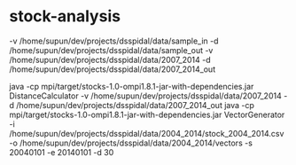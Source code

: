 # stock-analysis
-v /home/supun/dev/projects/dsspidal/data/sample_in -d /home/supun/dev/projects/dsspidal/data/sample_out
-v /home/supun/dev/projects/dsspidal/data/2007_2014 -d /home/supun/dev/projects/dsspidal/data/2007_2014_out


java -cp mpi/target/stocks-1.0-ompi1.8.1-jar-with-dependencies.jar DistanceCalculator -v /home/supun/dev/projects/dsspidal/data/2007_2014 -d /home/supun/dev/projects/dsspidal/data/2007_2014_out
java -cp mpi/target/stocks-1.0-ompi1.8.1-jar-with-dependencies.jar VectorGenerator -i /home/supun/dev/projects/dsspidal/data/2004_2014/stock_2004_2014.csv -o /home/supun/dev/projects/dsspidal/data/2004_2014/vectors -s 20040101 -e 20140101 -d 30
